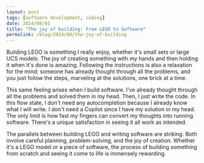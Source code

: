 ```yaml
---
layout: post
tags: [software development, coding]
date: 2024/08/01
title: "The joy of building: From LEGO to Software"
permalink: /blog/2024/08/the-joy-of-building
---
```


Building LEGO is something I really enjoy, whether it's small sets or large UCS models. The joy of creating something with my hands and then holding it when it's done is amazing. Following the instructions is also a relaxation for the mind; someone has already thought through all the problems, and you just follow the steps, marveling at the solutions, one brick at a time.

This same feeling arises when I build software. I've already thought through all the problems and solved them in my head. Then, I just write the code. In this flow state, I don't need any autocompletion because I already know what I will write. I don't need a Copilot since I have my solution in my head. The only limit is how fast my fingers can convert my thoughts into running software. There's a unique satisfaction in seeing it all work as intended.

The parallels between building LEGO and writing software are striking. Both involve careful planning, problem-solving, and the joy of creation. Whether it's a LEGO model or a piece of software, the process of building something from scratch and seeing it come to life is immensely rewarding.
